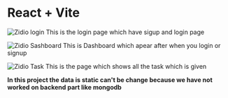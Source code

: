 # React + Vite

![Zidio login ](https://github.com/user-attachments/assets/d2f1e764-2f10-4399-a831-27fda861e87d)
This is the login page which have sigup and login page 


![Zidio Sashboard](https://github.com/user-attachments/assets/f48f06f1-4f6c-4416-98e0-ef7b331901ba)
This is Dashboard which apear after when you login or signup


![Zidio Task](https://github.com/user-attachments/assets/f64ecf24-1df2-4c23-ab41-34adc5a0b277)
This is the page which shows all the task which is given 


**In this project the data is static can't be change because we have not worked on backend part like mongodb**
